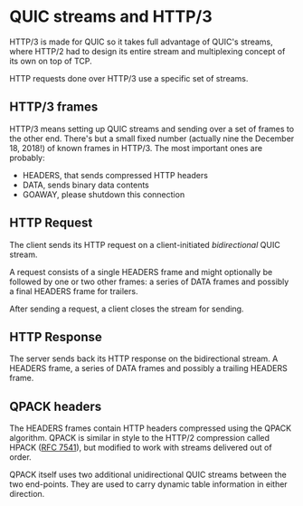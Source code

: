 # QUIC streams and HTTP/3

HTTP/3 is made for QUIC so it takes full advantage of QUIC's streams, where
HTTP/2 had to design its entire stream and multiplexing concept of its own on
top of TCP.

HTTP requests done over HTTP/3 use a specific set of streams.

## HTTP/3 frames

HTTP/3 means setting up QUIC streams and sending over a set of frames to the
other end. There's but a small fixed number (actually nine the December 18, 2018!) of known frames in
HTTP/3. The most important ones are probably:

- HEADERS, that sends compressed HTTP headers
- DATA, sends binary data contents
- GOAWAY, please shutdown this connection

## HTTP Request

The client sends its HTTP request on a client-initiated *bidirectional* QUIC
stream.

A request consists of a single HEADERS frame and might optionally be followed
by one or two other frames: a series of DATA frames and possibly a final
HEADERS frame for trailers.

After sending a request, a client closes the stream for sending.

## HTTP Response

The server sends back its HTTP response on the bidirectional stream. A HEADERS
frame, a series of DATA frames and possibly a trailing HEADERS frame.

## QPACK headers

The HEADERS frames contain HTTP headers compressed using the QPACK algorithm.
QPACK is similar in style to the HTTP/2 compression called HPACK ([RFC
7541](https://httpwg.org/specs/rfc7541.html)), but modified to work with
streams delivered out of order.

QPACK itself uses two additional unidirectional QUIC streams between the two
end-points. They are used to carry dynamic table information in either
direction.
